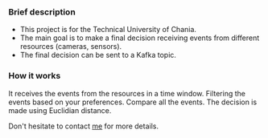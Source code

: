 ### Brief description
- This project is for the Technical University of Chania. 
- The main goal is to make a final decision receiving events from different resources (cameras, sensors). 
- The final decision can be sent to a Kafka topic.

### How it works

It receives the events from the resources in a time window. 
Filtering the events based on your preferences.
Compare all the events. 
The decision is made using Euclidian distance. 

Don't hesitate to contact [me](benamalef@hotmail.com) for more details. 


